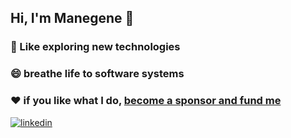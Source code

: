 ## Hi, I'm Manegene 👋
### 💬 Like exploring new technologies
### 😄 breathe life to software systems
### ❤️ if you like what I do, [become a sponsor and fund me](https://github.com/sponsors/manegene)
[![linkedin](https://github-production-user-asset-6210df.s3.amazonaws.com/13959629/257810439-b3caca50-ea0b-4a06-862e-af8cd3d6a233.png)](https://www.linkedin.com/in/robertmanegene) 
